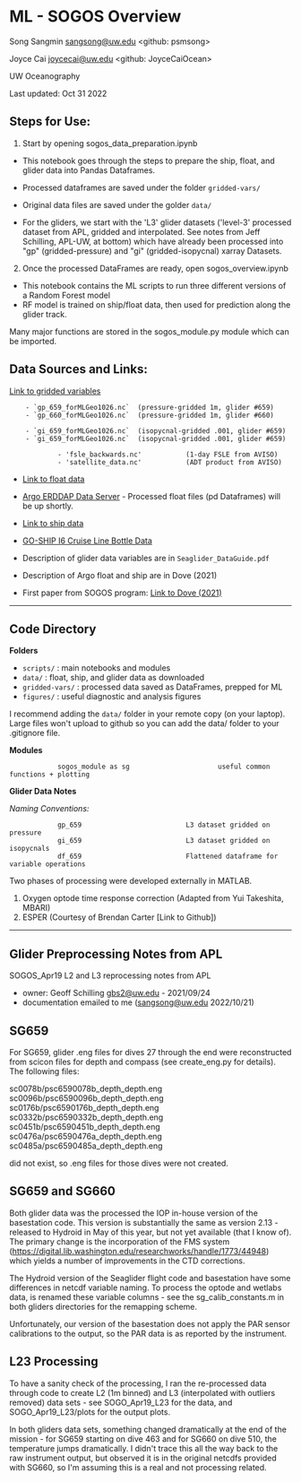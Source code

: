 # ML - SOGOS Overview

Song Sangmin <sangsong@uw.edu> <github: psmsong>

Joyce Cai <joycecai@uw.edu> <github: JoyceCaiOcean>

UW Oceanography

Last updated: Oct 31 2022

## Steps for Use: 


1. Start by opening sogos_data_preparation.ipynb

- This notebook goes through the steps to prepare the ship, float, and glider data into Pandas Dataframes. 
- Processed dataframes are saved under the folder `gridded-vars/`
- Original data files are saved under the golder `data/`

- For the gliders, we start with the 'L3' glider datasets ('level-3' processed dataset from APL, gridded and interpolated. See notes from Jeff Schilling, APL-UW, at bottom) which have already been processed into "gp" (gridded-pressure) and "gi" (gridded-isopycnal) xarray Datasets.



2.  Once the processed DataFrames are ready, open sogos_overview.ipynb

- This notebook contains the ML scripts to run three different versions of a Random Forest model
- RF model is trained on ship/float data, then used for prediction along the glider track.


Many major functions are stored in the sogos_module.py module which can be imported.


## Data Sources and Links:

[Link to gridded variables](https://uwnetid-my.sharepoint.com/:f:/g/personal/sangsong_uw_edu/Et5YKAWyry5KkSst28_unxsBE3Vc5TCbOGl-3lR4sTvSQQ?email=joycecai%40uw.edu&e=einIE4)

        - `gp_659_forMLGeo1026.nc`  (pressure-gridded 1m, glider #659)
        - `gp_660_forMLGeo1026.nc`  (pressure-gridded 1m, glider #660)

        - `gi_659_forMLGeo1026.nc`  (isopycnal-gridded .001, glider #659)
        - `gi_659_forMLGeo1026.nc`  (isopycnal-gridded .001, glider #659)

                - 'fsle_backwards.nc'           (1-day FSLE from AVISO)
                - 'satellite_data.nc'           (ADT product from AVISO)

- [Link to float data](https://uwnetid-my.sharepoint.com/:f:/g/personal/sangsong_uw_edu/Es-ESkVfIlpHhpFq7o5LTaoBtqv6pWj6rntxMyXieLEq8A?e=FeRRjs)
- [Argo ERDDAP Data Server](http://www.argodatamgt.org/Access-to-data/ERDDAP-data-server)
            - Processed float files (pd Dataframes) will be up shortly. 


- [Link to ship data](https://uwnetid-my.sharepoint.com/:f:/g/personal/sangsong_uw_edu/ErLtPwS6pdZClgo0Flp9lq8Bz73FRmUlhR2zf329gDH-3w?e=hCzidh)
- [GO-SHIP I6 Cruise Line Bottle Data](https://cchdo.ucsd.edu/)
        
- Description of glider data variables are in `Seaglider_DataGuide.pdf`
- Description of Argo float and ship are in Dove (2021)
- First paper from SOGOS program: [Link to Dove (2021)](https://agupubs.onlinelibrary.wiley.com/doi/10.1029/2021JC017178)


---
## Code Directory

**Folders**

- `scripts/` : main notebooks and modules
- `data/` : float, ship, and glider data as downloaded
- `gridded-vars/` : processed data saved as DataFrames, prepped for ML
- `figures/` : useful diagnostic and analysis figures

I recommend adding the `data/` folder in your remote copy (on your laptop).
Large files won't upload to github so you can add the data/ folder to your .gitignore file.


**Modules**

                sogos_module as sg                      useful common functions + plotting


**Glider Data Notes**

*Naming Conventions:*    
 
                gp_659                          L3 dataset gridded on pressure
                gi_659                          L3 dataset gridded on isopycnals
                df_659                          Flattened dataframe for variable operations
    
Two phases of processing were developed externally in MATLAB.
1. Oxygen optode time response correction (Adapted from Yui Takeshita, MBARI)
2. ESPER (Courtesy of Brendan Carter [Link to Github])

 ---
 ## Glider Preprocessing Notes from APL
 SOGOS_Apr19 L2 and L3 reprocessing notes from APL

- owner: Geoff Schilling gbs2@uw.edu - 2021/09/24
- documentation emailed to me (sangsong@uw.edu 2022/10/21)

## SG659
For SG659, glider .eng files for dives 27 through the end were reconstructed from scicon files for
depth and compass (see create_eng.py for details).  The following files:

sc0078b/psc6590078b_depth_depth.eng 
sc0096b/psc6590096b_depth_depth.eng 
sc0176b/psc6590176b_depth_depth.eng 
sc0332b/psc6590332b_depth_depth.eng 
sc0451b/psc6590451b_depth_depth.eng 
sc0476a/psc6590476a_depth_depth.eng 
sc0485a/psc6590485a_depth_depth.eng 

did not exist, so .eng files for those dives were not created.

## SG659 and SG660
Both glider data was the processed the IOP in-house version of the basestation
code.  This version is substantially the same as version 2.13 - released to
Hydroid in May of this year, but not yet available (that I know of).  The
primary change is the incorporation of the FMS system
(https://digital.lib.washington.edu/researchworks/handle/1773/44948) which
yields a number of improvements in the CTD corrections. 

The Hydroid version of the Seaglider flight code and basestation have some
differences in netcdf variable naming.  To process the optode and wetlabs data,
is renamed these variable columns - see the sg_calib_constants.m in both
gliders directories for the remapping scheme.

Unfortunately, our version of the basestation does not apply the PAR sensor
calibrations to the output, so the PAR data is as reported by the instrument.

## L23 Processing
To have a sanity check of the processing, I ran the re-processed data through
code to create L2 (1m binned) and L3 (interpolated with outliers removed) data
sets - see SOGO_Apr19_L23 for the data, and SOGO_Apr19_L23/plots for the output
plots. 

In both gliders data sets, something changed dramatically at the end of the
mission - for SG659 starting on dive 463 and for SG660 on dive 510, the
temperature jumps dramatically.  I didn't trace this all the way back to the
raw instrument output, but observed it is in the original netcdfs provided with
SG660, so I'm assuming this is a real and not processing related.

